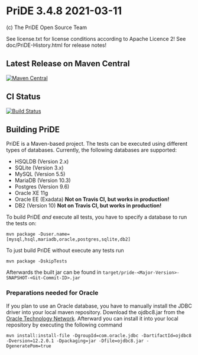 # PriDE 3.4.8 2021-03-11

(c) The PriDE Open Source Team

See license.txt for license conditions according to Apache Licence 2!
See doc/PriDE-History.html for release notes!

## Latest Release on Maven Central
[![Maven Central](https://img.shields.io/maven-central/v/pm.pride/pride.svg?label=Maven%20Central)](https://search.maven.org/search?q=g:%22pm.pride%22%20AND%20a:%22pride%22)

## CI Status
[![Build Status](https://github.com/j-pride/pride.pm/actions/workflows/pride-ci.yaml/badge.svg)](https://github.com/j-pride/pride.pm/actions/workflows/pride-ci.yaml)


## Building PriDE

PriDE is a Maven-based project. The tests can be executed using different types of databases.
Currently, the following databases are supported:

* HSQLDB (Version 2.x)
* SQLite (Version 3.x)
* MySQL (Version 5.5)
* MariaDB (Version 10.3)
* Postgres (Version 9.6)
* Oracle XE 11g
* Oracle EE (Exadata) **Not on Travis CI, but works in production!**
* DB2 (Version 10) **Not on Travis CI, but works in production!**

To build PriDE _and_ execute all tests, you have to specify a database to run the tests on:

    mvn package -Duser.name=[mysql,hsql,mariadb,oracle,postgres,sqlite,db2]

To just build PriDE without execute any tests run

    mvn package -DskipTests

Afterwards the built jar can be found in `target/pride-<Major-Version>-SNAPSHOT-<Git-Commit-ID>.jar`

### Preparations needed for Oracle

If you plan to use an Oracle database, you have to manually install the JDBC driver into your local maven repository.
Download the ojdbc8.jar from the [Oracle Technology Network](http://www.oracle.com/technetwork/database/features/jdbc/jdbc-ucp-122-3110062.html).
Afterward you can install it into your local repository by executing the following command

	mvn install:install-file -DgroupId=com.oracle.jdbc -DartifactId=ojdbc8 -Dversion=12.2.0.1 -Dpackaging=jar -Dfile=ojdbc8.jar -DgeneratePom=true

